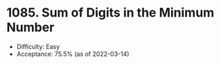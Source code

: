 # 1085. Sum of Digits in the Minimum Number
- Difficulty: Easy
- Acceptance: 75.5% (as of 2022-03-14)
